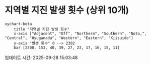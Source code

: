 # 지역별 지진 발생 횟수 (상위 10개)

```mermaid
xychart-beta
    title "지역별 지진 발생 횟수"
    x-axis ["Adjacent", "Off", "Northern", "Southern", "Noto,", "Central", "Hyuganada", "Western", "Eastern", "Kiisuido"]
    y-axis "발생 횟수" 0 --> 2302
    bar [2300, 153, 40, 39, 27, 23, 17, 16, 15, 11]
```

업데이트 시간: 2025-09-28 15:03:48
